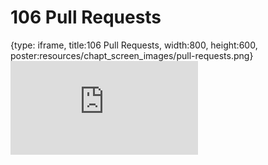 # 106 Pull Requests
 
{type: iframe, title:106 Pull Requests, width:800, height:600, poster:resources/chapt_screen_images/pull-requests.png}
![](https://datatrail-jhu.github.io/DataTrail_ReOrg/no_toc/pull-requests.html)
 

 
